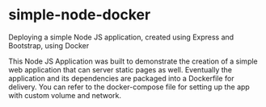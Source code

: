 # simple-node-docker
Deploying a simple Node JS application, created using Express and Bootstrap, using Docker


This Node JS Application was built to demonstrate the creation of a simple web application that can server static pages as well.
Eventually the application and its dependencies are packaged into a Dockerfile for delivery.
You can refer to the docker-compose file for setting up the app with custom volume and network. 
